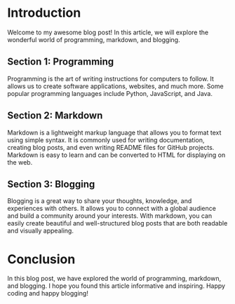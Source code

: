 # Introduction

Welcome to my awesome blog post! In this article, we will explore the wonderful world of programming, markdown, and blogging.

## Section 1: Programming

Programming is the art of writing instructions for computers to follow. It allows us to create software applications, websites, and much more. Some popular programming languages include Python, JavaScript, and Java.

## Section 2: Markdown

Markdown is a lightweight markup language that allows you to format text using simple syntax. It is commonly used for writing documentation, creating blog posts, and even writing README files for GitHub projects. Markdown is easy to learn and can be converted to HTML for displaying on the web.

## Section 3: Blogging

Blogging is a great way to share your thoughts, knowledge, and experiences with others. It allows you to connect with a global audience and build a community around your interests. With markdown, you can easily create beautiful and well-structured blog posts that are both readable and visually appealing.

# Conclusion

In this blog post, we have explored the world of programming, markdown, and blogging. I hope you found this article informative and inspiring. Happy coding and happy blogging!
